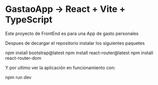 # GastaoApp -> React + Vite + TypeScript

Este proyecto de FrontEnd es para una App de gasto personales

Despues de decargar el repositorio instalar los siguientes paquetes


npm install bootstrap@latest
npm install react-router@latest
npm install react-router-dom


Y por ultimo ver la aplicación en funcionamiento con:

npm run dev


